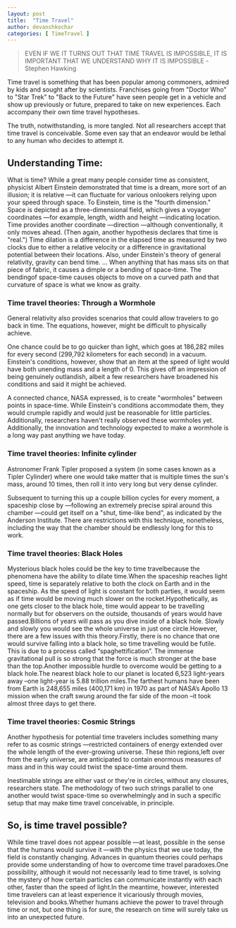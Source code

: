 ```yaml
---
layout: post
title:  "Time Travel"
author: devanshkochar
categories: [ TimeTravel ]
---
```


> EVEN IF WE IT TURNS OUT THAT TIME TRAVEL IS IMPOSSIBLE, IT IS IMPORTANT THAT WE UNDERSTAND WHY IT IS IMPOSSIBLE   -Stephen Hawking

Time travel is something that has been popular among commoners, admired by kids and sought after by scientists. Franchises going from "Doctor Who" to "Star Trek" to "Back to the Future" have seen people get in a vehicle and show up previously or future, prepared to take on new experiences. Each accompany their own time travel hypotheses.

The truth, notwithstanding, is more tangled. Not all researchers accept that time travel is conceivable. Some even say that an endeavor would be lethal to any human who decides to attempt it.

## Understanding Time:

What is time? While a great many people consider time as consistent, physicist Albert Einstein demonstrated that time is a dream, more sort of an illusion; it is relative —it can fluctuate for various onlookers relying upon your speed through space. To Einstein, time is the "fourth dimension." Space is depicted as a three-dimensional field, which gives a voyager coordinates —for example, length, width and height —indicating location. Time provides another coordinate —direction —although conventionally, it only moves ahead. (Then again, another hypothesis declares that time is "real.")
Time dilation is a difference in the elapsed time as measured by two clocks due to either a relative velocity or a difference in gravitational potential
between their locations. Also, under Einstein's theory of general relativity, gravity can bend time. ... When anything that has mass sits on that piece of fabric, it causes a dimple or a bending of space-time. The bendingof space-time causes objects to move on a curved path and that curvature of space is what we know as graity.

### Time travel theories: Through a Wormhole

General relativity also provides scenarios that could allow travelers to go back in time. The equations, however, might be difficult to physically achieve.

One chance could be to go quicker than light, which goes at 186,282 miles for every second (299,792 kilometers for each second) in a vacuum. Einstein's conditions, however, show that an item at the speed of light would have both unending mass and a length of 0. This gives off an impression of being genuinely outlandish, albeit a few researchers have broadened his conditions and said it might be achieved.

A connected chance, NASA expressed, is to create "wormholes" between points in space-time. While Einstein's conditions accommodate them, they would crumple rapidly and would just be reasonable for little particles. Additionally, researchers haven't really observed these wormholes yet. Additionally, the innovation and technology expected to make a wormhole is a long way past anything we have today.

### Time travel theories: Infinite cylinder

Astronomer Frank Tipler proposed a system (in some cases known as a Tipler Cylinder) where one would take matter that is multiple times the sun's mass, around 10 times, then roll it into very long but very dense cylinder.

Subsequent to turning this up a couple billion cycles for every moment, a spaceship close by —following an extremely precise spiral around this chamber —could get itself on a "shut, time-like bend", as indicated by the Anderson Institute. There are restrictions with this technique, nonetheless, including the way that the chamber should be endlessly long for this to work.

### Time travel theories: Black Holes

Mysterious black holes could be the key to time travelbecause the phenomena have the ability to dilate time.When the spaceship reaches light speed, time is separately relative to both the clock on Earth and in the spaceship. As the speed of light is constant for both parties, it would seem as if time would be moving much slower on the rocket.Hypothetically, as one gets closer to the black hole, time would appear to be travelling normally but for observers on the outside, thousands of years would have passed.Billions of years will pass as you dive inside of a black hole. Slowly and slowly you would see the whole universe in just one circle.However, there are a few issues with this theory.Firstly, there is no chance that one would survive falling into a black hole, so time travelling would be futile. This is due to a process called “spaghettification”. The immense gravitational pull is so strong that the force is much stronger at the base than the top.Another impossible hurdle to overcome would be getting to a black hole.The nearest black hole to our planet is located 6,523 light-years away –one light-year is 5.88 trillion miles.The farthest humans have been from Earth is 248,655 miles (400,171 km) in 1970 as part of NASA’s Apollo 13 mission when the craft swung around the far side of the moon –it took almost three days to get there.

### Time travel theories: Cosmic Strings

Another hypothesis for potential time travelers includes something many refer to as cosmic strings —restricted containers of energy extended over the whole length of the ever-growing universe. These thin regions,left over from the early universe, are anticipated to contain enormous measures of mass and in this way could twist the space-time around them.

Inestimable strings are either vast or they're in circles, without any closures, researchers state. The methodology of two such strings parallel to one another would twist space-time so overwhelmingly and in such a specific setup that may make time travel conceivable, in principle.

## So, is time travel possible?

While time travel does not appear possible —at least, possible in the sense that the humans would survive it —with the physics that we use today, the field is constantly changing. Advances in quantum theories could perhaps provide some understanding of how to overcome time travel paradoxes.One possibility, although it would not necessarily lead to time travel, is solving the mystery of how certain particles can communicate instantly with each other, faster than the speed of light.In the meantime, however, interested time travelers can at least experience it vicariously through movies, television and books.Whether humans achieve the power to travel through time or not, but one thing is for sure, the research on time will surely take us into an unexpected future.
